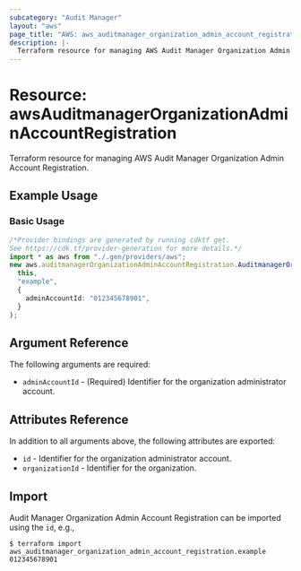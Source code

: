```yaml
---
subcategory: "Audit Manager"
layout: "aws"
page_title: "AWS: aws_auditmanager_organization_admin_account_registration"
description: |-
  Terraform resource for managing AWS Audit Manager Organization Admin Account Registration.
---
```


# Resource: awsAuditmanagerOrganizationAdminAccountRegistration

Terraform resource for managing AWS Audit Manager Organization Admin Account Registration.

## Example Usage

### Basic Usage

```typescript
/*Provider bindings are generated by running cdktf get.
See https://cdk.tf/provider-generation for more details.*/
import * as aws from "./.gen/providers/aws";
new aws.auditmanagerOrganizationAdminAccountRegistration.AuditmanagerOrganizationAdminAccountRegistration(
  this,
  "example",
  {
    adminAccountId: "012345678901",
  }
);

```

## Argument Reference

The following arguments are required:

* `adminAccountId` - (Required) Identifier for the organization administrator account.

## Attributes Reference

In addition to all arguments above, the following attributes are exported:

* `id` - Identifier for the organization administrator account.
* `organizationId` - Identifier for the organization.

## Import

Audit Manager Organization Admin Account Registration can be imported using the `id`, e.g.,

```console
$ terraform import aws_auditmanager_organization_admin_account_registration.example 012345678901 
```

